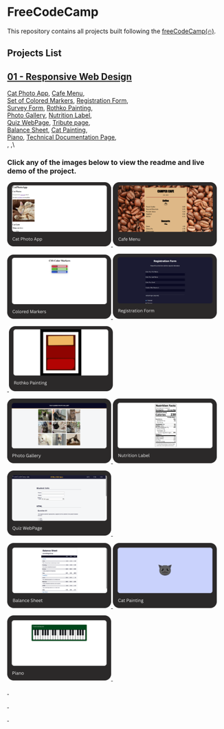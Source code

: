 # FreeCodeCamp

This repository contains all projects built following the [freeCodeCamp(🔥)](https://www.freecodecamp.org/learn).

## Projects List

## [01 - Responsive Web Design](https://www.freecodecamp.org/learn/2022/responsive-web-design/)

[Cat Photo App](https://www.freecodecamp.org/learn/2022/responsive-web-design/learn-html-by-building-a-cat-photo-app/step-1), [Cafe Menu](https://www.freecodecamp.org/learn/2022/responsive-web-design/learn-basic-css-by-building-a-cafe-menu/step-1),\
[Set of Colored Markers](https://www.freecodecamp.org/learn/2022/responsive-web-design/learn-css-colors-by-building-a-set-of-colored-markers/step-1), [Registration Form](https://www.freecodecamp.org/learn/2022/responsive-web-design/learn-html-forms-by-building-a-registration-form/step-1),\
[Survey Form](https://www.freecodecamp.org/learn/2022/responsive-web-design/build-a-survey-form-project/build-a-survey-form), [Rothko Painting](https://www.freecodecamp.org/learn/2022/responsive-web-design/learn-the-css-box-model-by-building-a-rothko-painting/step-1),\
[Photo Gallery](https://www.freecodecamp.org/learn/2022/responsive-web-design/learn-css-flexbox-by-building-a-photo-gallery/step-1), [Nutrition Label](https://www.freecodecamp.org/learn/2022/responsive-web-design/learn-typography-by-building-a-nutrition-label/step-1),\
[Quiz WebPage](https://www.freecodecamp.org/learn/2022/responsive-web-design/learn-accessibility-by-building-a-quiz/step-1), [Tribute page](https://www.freecodecamp.org/learn/2022/responsive-web-design/build-a-tribute-page-project/build-a-tribute-page),\
[Balance Sheet](https://www.freecodecamp.org/learn/2022/responsive-web-design/#learn-more-about-css-pseudo-selectors-by-building-a-balance-sheet), [Cat Painting](https://www.freecodecamp.org/learn/2022/responsive-web-design/#learn-intermediate-css-by-building-a-cat-painting),\
[Piano](https://www.freecodecamp.org/learn/2022/responsive-web-design/#learn-responsive-web-design-by-building-a-piano), [Technical Documentation Page](https://www.freecodecamp.org/learn/2022/responsive-web-design/build-a-technical-documentation-page-project/build-a-technical-documentation-page),\
[](), [](),\

### Click any of the images below to view the readme and live demo of the project.

<p>
  <a href="/01-responsive-web-design/01-cat-photo-app/">
  <img width="48%" src="./assets/images/01-responsive-web-design/01-cat-photo-app.png" alt="cat photo app"/>
  </a>
  <a href="/01-responsive-web-design/02-cafe-menu/">
  <img width="48%" src="./assets/images/01-responsive-web-design/02-cafe-menu.png" alt="cafe menu"/>
  </a>
</p>

<p>
  <a href="/01-responsive-web-design/03-set-of-colored-markers/">
  <img width="48%" src="./assets/images/01-responsive-web-design/03-colored-markers.png" alt="colored markers"/>
  </a>
  <a href="/01-responsive-web-design/04-registration-form/">
  <img width="48%" src="./assets/images/01-responsive-web-design/04-registration-form.png" alt="registration form"/>
  </a>
</p>

<p>
  <a href="">
  <img width="48%" src="" alt=""/>
  </a>
  <a href="/01-responsive-web-design/06-rothko-painting/">
  <img width="48%" src="./assets/images/01-responsive-web-design/06-rothko-painting.png" alt="rothko painting"/>
  </a>

<p>
  <a href="./01-responsive-web-design/07-photo-gallery/">
  <img width="48%" src="./assets/images/01-responsive-web-design/07-photo-gallery.png" alt="photo gallery"/>
  </a>
  <a href="./01-responsive-web-design/08-nutrition-label/">
  <img width="48%" src="./assets/images/01-responsive-web-design/08-nutrition-label.png"/>
  </a>
</p>

<p>
  <a href="./01-responsive-web-design/09-quiz-webpage/">
  <img width="48%" src="./assets/images/01-responsive-web-design/09-quiz-webPage.png" alt="photo gallery"/>
  </a>
  <a href="">
  <img width="48%" src=""/>
  </a>
</p>

<p>
  <a href="./01-responsive-web-design/11-balance-sheet/">
  <img width="48%" src="./assets/images/01-responsive-web-design/11-balance-sheet.png" alt="balance sheet"/>
  </a>
  <a href="./01-responsive-web-design/12-cat-painting/">
  <img width="48%" src="./assets/images/01-responsive-web-design/12-cat-painting.png" alt="cat painting"/>
  </a>
</p>

<p>
  <a href="./01-responsive-web-design/13-piano/">
  <img width="48%" src="./assets/images/01-responsive-web-design/13-piano.png" alt="piano"/>
  </a>
  <a href="./01-responsive-web-design/14-technical-documentation-page/">
  <img width="48%" src="" alt=""/>
  </a>
</p>

<p>
  <a href="./01-responsive-web-design/15-city-skyline/">
  <img width="48%" src="" alt=""/>
  </a>
  <a href="./01-responsive-web-design/16-magazine/">
  <img width="48%" src="" alt=""/>
  </a>
</p>

<p>
  <a href="./01-responsive-web-design/17-product-landing-page/">
  <img width="48%" src="" alt=""/>
  </a>
  <a href="./01-responsive-web-design/18-ferris-wheel/">
  <img width="48%" src="" alt=""/>
  </a>
</p>

<p>
  <a href="./01-responsive-web-design/19-penguin/">
  <img width="48%" src="" alt=""/>
  </a>
  <a href="./01-responsive-web-design/20-personal-portfolio-webpage/">
  <img width="48%" src="" alt=""/>
  </a>
</p>
